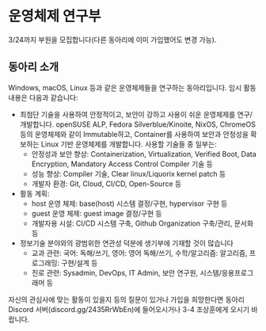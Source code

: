 # 운영체제 연구부
3/24까지 부원을 모집합니다(다른 동아리에 이미 가입했어도 변경 가능).

## 동아리 소개
Windows, macOS, Linux 등과 같은 운영체제들을 연구하는 동아리입니다. 임시 활동 내용은 다음과 같습니다:
- 최첨단 기술을 사용하여 안정적이고, 보안이 강하고 사용이 쉬운 운영체제를 연구/개발합니다. openSUSE ALP, Fedora Silverblue/Kinoite, NixOS, ChromeOS 등의 운영체제와 같이 Immutable하고, Container를 사용하여 보안과 안정성을 확보하는 Linux 기반 운영체제를 개발합니다. 사용할 기술들 중 일부는:
	- 안정성과 보안 향상: Containerization, Virtualization, Verified Boot, Data Encryption, Mandatory Access Control Compiler 기술 등
	- 성능 향상: Compiler 기술, Clear linux/Liquorix kernel patch 등
	- 개발자 환경: Git, Cloud, CI/CD, Open-Source 등
- 활동 계획:
	- host 운영 체제: base(host) 시스템 결정/구현, hypervisor 구현 등
	- guest 운영 체제: guest image 결정/구현 등
	- 개발자용 시설: CI/CD 시스템 구축, Github Organization 구축/관리, 문서화 등
- 정보기술 분야와의 광범위한 연관성 덕분에 생기부에 기재할 것이 많습니다
	- 교과 관련: 국어: 독해/쓰기, 영어: 영어 독해/쓰기, 수학/알고리즘: 알고리즘, 프로그래밍: 구현/설계 등
	- 진로 관련: Sysadmin, DevOps, IT Admin, 보안 연구원, 시스템/응용프로그래머 등

자신의 관심사에 맞는 활동이 있을지 등의 질문이 있거나 가입을 희망한다면 동아리 Discord 서버(discord.gg/2435RrWbEn)에 들어오시거나 3-4 조상훈에게 오시기 바랍니다.